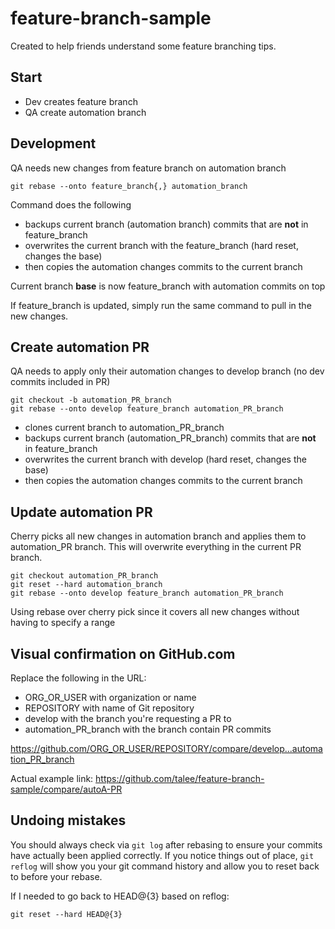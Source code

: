 # feature-branch-sample

Created to help friends understand some feature branching tips.

## Start
- Dev creates feature branch
- QA create automation branch

## Development
QA needs new changes from feature branch on automation branch

```
git rebase --onto feature_branch{,} automation_branch
```
Command does the following
- backups current branch (automation branch) commits that are **not** in feature_branch
- overwrites the current branch with the feature_branch (hard reset, changes the base)
- then copies the automation changes commits to the current branch

Current branch **base** is now feature_branch with automation commits on top

If feature_branch is updated, simply run the same command to pull in the new changes.

## Create automation PR
QA needs to apply only their automation changes to develop branch (no dev commits included in PR)
```
git checkout -b automation_PR_branch
git rebase --onto develop feature_branch automation_PR_branch
```
- clones current branch to automation_PR_branch
- backups current branch (automation_PR_branch) commits that are **not** in feature_branch
- overwrites the current branch with develop (hard reset, changes the base)
- then copies the automation changes commits to the current branch

## Update automation PR

Cherry picks all new changes in automation branch and applies them to automation_PR branch. This will overwrite everything in the current PR branch.
```
git checkout automation_PR_branch
git reset --hard automation_branch
git rebase --onto develop feature_branch automation_PR_branch
```
Using rebase over cherry pick since it covers all new changes without having to specify a range

## Visual confirmation on GitHub.com

Replace the following in the URL:
- ORG_OR_USER with organization or name
- REPOSITORY with name of Git repository
- develop with the branch you're requesting a PR to
- automation_PR_branch with the branch contain PR commits

https://github.com/ORG_OR_USER/REPOSITORY/compare/develop...automation_PR_branch

Actual example link: https://github.com/talee/feature-branch-sample/compare/autoA-PR

## Undoing mistakes

You should always check via `git log` after rebasing to ensure your commits have actually been applied correctly. If you notice things out of place, `git reflog` will show you your git command history and allow you to reset back to before your rebase.

If I needed to go back to HEAD@{3} based on reflog:
```
git reset --hard HEAD@{3}
```
